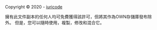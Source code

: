 Copyright © 2020 - [iuricode](https://github.com/iuricode)

擁有此文件副本的任何人均可免費獲得該許可，但將其作為OWN存儲庫發布除外。 但是，您可以隨時使用，複製，修改和混合它。